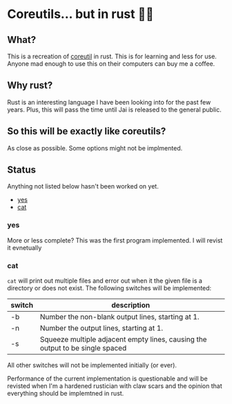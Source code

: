 # Coreutils... but in rust 🤔🦀

## What?

This is a recreation of [coreutil](https://en.wikipedia.org/wiki/List_of_GNU_Core_Utilities_commands) in rust. This is for learning and less for use. Anyone mad enough to use this on their computers can buy me a coffee.

## Why rust?

Rust is an interesting language I have been looking into for the past few years. Plus, this will pass the time until Jai is released to the general public.

## So this will be exactly like coreutils?
As close as possible. Some options might not be implmented.

## Status
Anything not listed below hasn't been worked on yet. 

* [yes](#yes)
* [cat](#cat)

### yes 

More or less complete? This was the first program implemented. I will revist it evnetually

### cat

```cat``` will print out multiple files and error out when it the given file is a directory or does not exist. The following switches will be implemented:

| switch | description                                                                   |
|--------|-------------------------------------------------------------------------------|
| -b     | Number the non-blank output lines, starting at 1.                             |
| -n     | Number the output lines, starting at 1.                                       |
| -s     | Squeeze multiple adjacent empty lines, causing the output to be single spaced |

All other switches will not be implemented initially (or ever).

Performance of the current implementation is questionable and will be revisted when I'm a hardened rustician with claw scars and the opinion that everything should be implemtned in rust. 